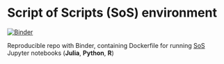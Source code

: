 # Script of Scripts (SoS) environment 

[![Binder](https://mybinder.org/badge_logo.svg)](https://mybinder.org/v2/gh/zelenkastiot/SoS_binder_julia_python3/master?filepath=Notebook_example.ipynb)

Reproducible repo with Binder, containing Dockerfile for running [SoS](https://vatlab.github.io/sos-docs/) Jupyter notebooks (**Julia**, **Python**, **R**) 
